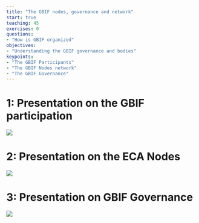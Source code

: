 ```yaml
---
title: "The GBIF nodes, governance and network"
start: true
teaching: 45
exercises: 0
questions:
- "How is GBIF organized"
objectives:
- "Understanding the GBIF governance and bodies"
keypoints:
- "The GBIF Participants"
- "The GBIF Nodes network"
- "The GBIF Governance"
---
```


# 1: Presentation on the GBIF participation

<a href="https://docs.google.com/presentation/d/1LpvVyCKgghbAvn8yIMoCCYEr7E2nF0-53eSBjr-ckV4/edit?usp=sharing">
    <img src="{{ '/assets/img/GBIF_Network.PNG' | relative_url }}">
  </a>


# 2: Presentation on the ECA Nodes

<a href="https://docs.google.com/presentation/d/1w-JcMmh6PTuum81Qr0q3SeHBgy7yF0FjjbVX_9bSgH0/edit?usp=sharing">
    <img src="{{ '/assets/img/ECA2023_Warshaw.PNG' | relative_url }}">
  </a>

# 3: Presentation on GBIF Governance

<a href="https://docs.google.com/presentation/d/1Sce89pOXwkPOCp6oTE9GgQaYyey0KHs8db0DlI2dWd0/edit?usp=sharing">
    <img src="{{ '/assets/img/GB29Brussels.JPG' | relative_url }}">
  </a>
